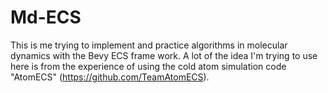 # Md-ECS
This is me trying to implement and practice algorithms in molecular dynamics with the Bevy ECS frame work. A lot of the idea I'm trying to use here is from the experience of using the cold atom simulation code "AtomECS" (https://github.com/TeamAtomECS).
